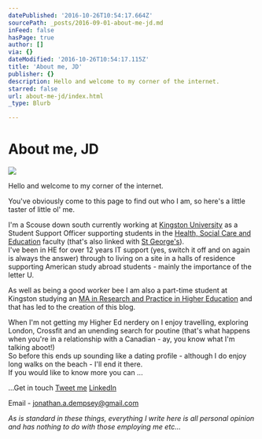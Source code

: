```yaml
---
datePublished: '2016-10-26T10:54:17.664Z'
sourcePath: _posts/2016-09-01-about-me-jd.md
inFeed: false
hasPage: true
author: []
via: {}
dateModified: '2016-10-26T10:54:17.115Z'
title: 'About me, JD'
publisher: {}
description: Hello and welcome to my corner of the internet.
starred: false
url: about-me-jd/index.html
_type: Blurb

---
```

# About me, JD
![](https://the-grid-user-content.s3-us-west-2.amazonaws.com/c4dbbefe-712f-41bd-9e04-fb1d0a303c34.png)

Hello and welcome to my corner of the internet.

You've obviously come to this page to find out who I am, so here's a little taster of little ol' me.

I'm a Scouse down south currently working at [Kingston University][0] as a Student Support Officer supporting students in the [Health, Social Care and Education][1] faculty (that's also linked with [St George's][2]).   
I've been in HE for over 12 years IT support (yes, switch it off and on again is always the answer) through to living on a site in a halls of residence supporting American study abroad students - mainly the importance of the letter U.

As well as being a good worker bee I am also a part-time student at Kingston studying an [MA in Research and Practice in Higher Education][3] and that has led to the creation of this blog.

When I'm not getting my Higher Ed nerdery on I enjoy travelling, exploring London, Crossfit and an unending search for poutine (that's what happens when you're in a relationship with a Canadian - ay, you know what I'm talking aboot!)  
So before this ends up sounding like a dating profile - although I do enjoy long walks on the beach - I'll end it there.  
If you would like to know more you can ...

...Get in touch
[Tweet me][4]
[LinkedIn][5]

Email - jonathan.a.dempsey@gmail.com

_As is standard in these things, everything I write here is all personal opinion and has nothing to do with those employing me etc..._

[0]: http://kingston.ac.uk/ "Kingston University"
[1]: http://healtcare.ac.uk/
[2]: http://www.sgul.ac.uk/ "St George's, University of London"
[3]: http://www.kingston.ac.uk/postgraduate-course/research-and-practice-in-higher-education-ma/ "Info about the course"
[4]: http://twitter.com/intent/tweet?text=%40JD_in_HE
[5]: http://linkedin.com/in/jonathanadempsey